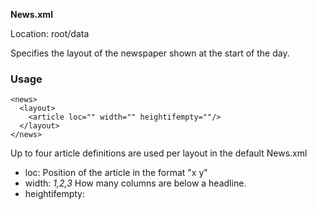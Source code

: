 **News.xml**

Location: root/data

Specifies the layout of the newspaper shown at the start of the day.

### Usage

```
<news>
  <layout>
    <article loc="" width="" heightifempty=""/>
  </layout>
</news>
```

Up to four article definitions are used per layout in the default News.xml

* loc: Position of the article in the format "x y"
* width: _1,2,3_ How many columns are below a headline.
* heightifempty: 
